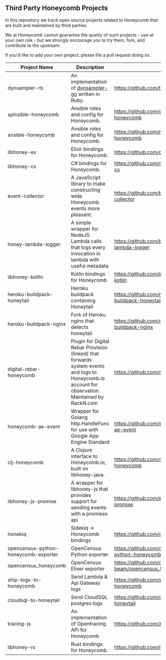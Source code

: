 ## Third Party Honeycomb Projects

In this repository we track open source projects related to Honeycomb that are built and maintained by third parties.

We at Honeycomb cannot guarantee the quality of such projects - use at your own risk - but we strongly encourage you to try them, fork, and contribute to the upstream.

If you'd like to add your own project, please file a pull request doing so.

| Project Name | Description | Link |
| --- | --- | --- |
| dynsampler-rb |  An implementation of [dynsampler-go](https://github.com/honeycombio/dynsampler-go) written in Ruby. | https://github.com/travis-ci/dynsampler-rb |
| spinsible-honeycomb | Ansible roles and config for Honeycomb. | https://github.com/getspine/spinesible-honeycomb |
| ansible-honeycomb | Ansible roles and config for Honeycomb. | https://github.com/netlify/ansible-honeycomb |
| libhoney-ex | Elixir bindings for Honeycomb. | https://github.com/carwow/libhoney-ex |
| libhoney-cs | C# bindings for Honeycomb. | https://github.com/carlosalberto/libhoney-cs |
| event-collector | A JavaScript library to make constructing wide Honeycomb events more pleasant. | https://github.com/bitgenics/event-collector |
| honey-lambda-logger | A simple wrapper for NodeJS Lambda calls that logs every invocation in lambda with useful metadata | https://github.com/bitgenics/honey-lambda-logger |
| libhoney-kotlin | Kotlin bindings for Honeycomb | https://github.com/imavroukakis/libhoney-kotlin |
| heroku-buildpack-honeytail | Heroku buildpack containing Honeytail | https://github.com/nomics-crypto/heroku-buildpack-honeytail |
| heroku-buildpack-nginx | Fork of Heroku nginx that detects honeytail | https://github.com/nomics-crypto/heroku-buildpack-nginx |
| digital-rebar-honeycomb | Plugin for Digital Rebar Provision (linked) that forwards system events and logs to Honeycomb.io account for observation.  Maintained by RackN.com | https://github.com/digitalrebar/provision |
| honeycomb-ae-event | Wrapper for Golang http.HandleFunc for use with Google App Engine Standard | https://github.com/seanhagen/honeycomb-ae-event |
| clj-honeycomb | A Clojure interface to Honeycomb.io, built on libhoney-java. | https://github.com/conormcd/clj-honeycomb |
| libhoney-js-promise | A wrapper for libhoney-js that provides support for sending events with a promises api | https://github.com/ericallam/libhoney-js-promise |
| honekiq | Sidekiq → Honeycomb bindings | https://github.com/carwow/honeykiq |
| opencensus-python-honeycomb-exporter | OpenCensus Python exporter | https://github.com/codeboten/opencensus-python-honeycomb-exporter |
| opencensus_honeycomb | OpenCensus Elixer exporter | https://github.com/opencensus-beam/opencensus_honeycomb |
| ship-logs-to-honeycomb | Send Lambda & Api Gateway logs | https://github.com/solve-hq/ship-logs-to-honeycomb |
| cloudsql-to-honeytail | Send CloudSQL postgres logs | https://github.com/darklang/cloudsql-to-honeytail |
| tracing-js | An implementation of Opentracing API for Honeycomb | https://github.com/zeit/tracing-js/ |
| libhoney-rs | Rust bindings for Honeycomb | https://github.com/nlopes/libhoney-rust |
